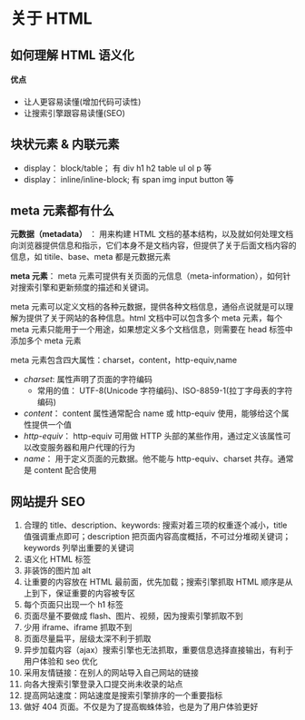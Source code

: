 # 关于 HTML

## 如何理解 HTML 语义化

#### 优点

- 让人更容易读懂(增加代码可读性)
- 让搜索引擎跟容易读懂(SEO)

## 块状元素 & 内联元素

- display： block/table； 有 div h1 h2 table ul ol p 等
- display： inline/inline-block; 有 span img input button 等

## meta 元素都有什么

**元数据（metadata）** ： 用来构建 HTML 文档的基本结构，以及就如何处理文档向浏览器提供信息和指示，它们本身不是文档内容，但提供了关于后面文档内容的信息，如 titile、base、meta 都是元数据元素

**meta 元素**： meta 元素可提供有关页面的元信息（meta-information），如何针对搜索引擎和更新频度的描述和关键词。

meta 元素可以定义文档的各种元数据，提供各种文档信息，通俗点说就是可以理解为提供了关于网站的各种信息。html 文档中可以包含多个 meta 元素，每个 meta 元素只能用于一个用途，如果想定义多个文档信息，则需要在 head 标签中添加多个 meta 元素

meta 元素包含四大属性：charset，content，http-equiv,name

- _charset_: 属性声明了页面的字符编码
  - 常用的值： UTF-8(Unicode 字符编码)、ISO-8859-1(拉丁字母表的字符编码)
- _content_： content 属性通常配合 name 或 http-equiv 使用，能够给这个属性提供一个值
- _http-equiv_： http-equiv 可用做 HTTP 头部的某些作用，通过定义该属性可以改变服务器和用户代理的行为
- _name_： 用于定义页面的元数据。他不能与 http-equiv、charset 共存。通常是 content 配合使用

## 网站提升 SEO

1.  合理的 title、description、keywords: 搜索对着三项的权重逐个减小，title 值强调重点即可；description 把页面内容高度概括，不可过分堆砌关键词；keywords 列举出重要的关键词
2.  语义化 HTML 标签
3.  非装饰的图片加 alt
4.  让重要的内容放在 HTML 最前面，优先加载；搜索引擎抓取 HTML 顺序是从上到下，保证重要的内容被专区
5.  每个页面只出现一个 h1 标签
6.  页面尽量不要做成 flash、图片、视频，因为搜索引擎抓取不到
7.  少用 iframe、iframe 抓取不到
8.  页面尽量扁平，层级太深不利于抓取
9.  异步加载内容（ajax）搜索引擎也无法抓取，重要信息选择直接输出，有利于用户体验和 seo 优化
10. 采用友情链接：在别人的网站导入自己网站的链接
11. 向各大搜索引擎登录入口提交尚未收录的站点
12. 提高网站速度：网站速度是搜索引擎排序的一个重要指标
13. 做好 404 页面。不仅是为了提高蜘蛛体验，也是为了用户体验更好
